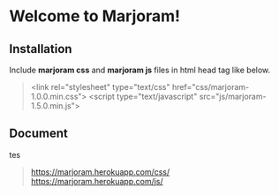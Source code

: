 Welcome to Marjoram!
===================

<i class="icon-wrench"></i>Installation
-------------

Include **marjoram css** and **marjoram js** files in html head tag like below.

> &lt;link rel="stylesheet" type="text/css" href="css/marjoram-1.0.0.min.css"&gt;
> &lt;script type="text/javascript" src="js/marjoram-1.5.0.min.js"&gt;


<i class="icon-file"></i>Document
-------------

tes

> https://marjoram.herokuapp.com/css/
> https://marjoram.herokuapp.com/js/
